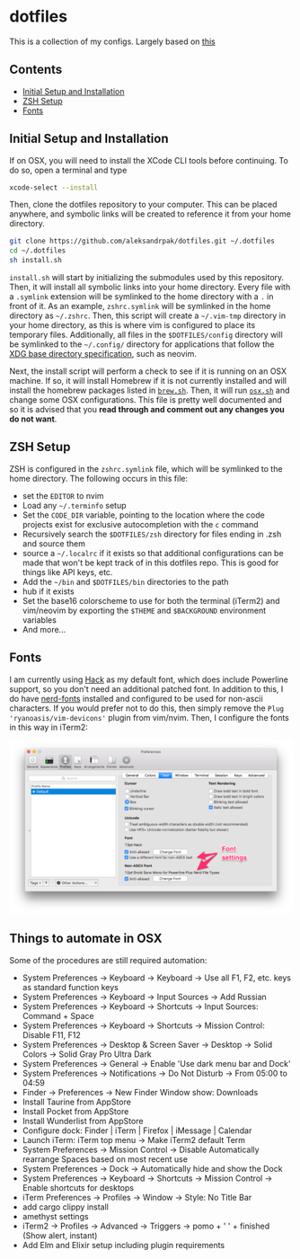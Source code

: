# dotfiles

This is a collection of my configs. Largely based on [this](https://github.com/nicknisi/dotfiles)


## Contents

+ [Initial Setup and Installation](#initial-setup-and-installation)
+ [ZSH Setup](#zsh-setup)
+ [Fonts](#fonts)

## Initial Setup and Installation

If on OSX, you will need to install the XCode CLI tools before continuing. To do so, open a terminal and type

```bash
xcode-select --install
```

Then, clone the dotfiles repository to your computer. This can be placed anywhere, and symbolic links will be created to reference it from your home directory.

```bash
git clone https://github.com/aleksandrpak/dotfiles.git ~/.dotfiles
cd ~/.dotfiles
sh install.sh
```

`install.sh` will start by initializing the submodules used by this repository. Then, it will install all symbolic links into your home directory. Every file with a `.symlink` extension will be symlinked to the home directory with a `.` in front of it. As an example, `zshrc.symlink` will be symlinked in the home directory as `~/.zshrc`. Then, this script will create a `~/.vim-tmp` directory in your home directory, as this is where vim is configured to place its temporary files. Additionally, all files in the `$DOTFILES/config` directory will be symlinked to the `~/.config/` directory for applications that follow the [XDG base directory specification](http://standards.freedesktop.org/basedir-spec/basedir-spec-latest.html), such as neovim.

Next, the install script will perform a check to see if it is running on an OSX machine. If so, it will install Homebrew if it is not currently installed and will install the homebrew packages listed in [`brew.sh`](install/brew.sh). Then, it will run [`osx.sh`](install/osx.sh) and change some OSX configurations. This file is pretty well documented and so it is advised that you __read through and comment out any changes you do not want__.

## ZSH Setup

ZSH is configured in the `zshrc.symlink` file, which will be symlinked to the home directory. The following occurs in this file:

* set the `EDITOR` to nvim
* Load any `~/.terminfo` setup
* Set the `CODE_DIR` variable, pointing to the location where the code projects exist for exclusive autocompletion with the `c` command
* Recursively search the `$DOTFILES/zsh` directory for files ending in .zsh and source them
* source a `~/.localrc` if it exists so that additional configurations can be made that won't be kept track of in this dotfiles repo. This is good for things like API keys, etc.
* Add the `~/bin` and `$DOTFILES/bin` directories to the path
* hub if it exists
* Set the base16 colorscheme to use for both the terminal (iTerm2) and vim/neovim by exporting the `$THEME` and `$BACKGROUND` environment variables
* And more...

## Fonts

I am currently using [Hack](http://sourcefoundry.org/hack/) as my default font, which does include Powerline support, so you don't need an additional patched font. In addition to this, I do have [nerd-fonts](https://github.com/ryanoasis/nerd-fonts) installed and configured to be used for non-ascii characters. If you would prefer not to do this, then simply remove the `Plug 'ryanoasis/vim-devicons'` plugin from vim/nvim. Then, I configure the fonts in this way in iTerm2:

![](iterm-fonts-config.png)

## Things to automate in OSX

Some of the procedures are still required automation:

* System Preferences -> Keyboard -> Keyboard -> Use all F1, F2, etc. keys as standard function keys
* System Preferences -> Keyboard -> Input Sources -> Add Russian
* System Preferences -> Keyboard -> Shortcuts -> Input Sources: Command + Space
* System Preferences -> Keyboard -> Shortcuts -> Mission Control: Disable F11, F12
* System Preferences -> Desktop & Screen Saver -> Desktop -> Solid Colors -> Solid Gray Pro Ultra Dark
* System Preferences -> General -> Enable 'Use dark menu bar and Dock'
* System Preferences -> Notifications -> Do Not Disturb -> From 05:00 to 04:59
* Finder -> Preferences -> New Finder Window show: Downloads
* Install Taurine from AppStore
* Install Pocket from AppStore
* Install Wunderlist from AppStore
* Configure dock: Finder | iTerm | Firefox | iMessage | Calendar
* Launch iTerm: iTerm top menu -> Make iTerm2 default Term
* System Preferences -> Mission Control -> Disable Automatically rearrange Spaces based on most recent use
* System Preferences -> Dock -> Automatically hide and show the Dock
* System Preferences -> Keyboard -> Shortcuts -> Mission Control -> Enable shortcuts for desktops
* iTerm Preferences -> Profiles -> Window -> Style: No Title Bar
* add cargo clippy install
* amethyst settings
* iTerm2 -> Profiles -> Advanced -> Triggers -> pomo + ' ' + finished (Show alert, instant)
* Add Elm and Elixir setup including plugin requirements
